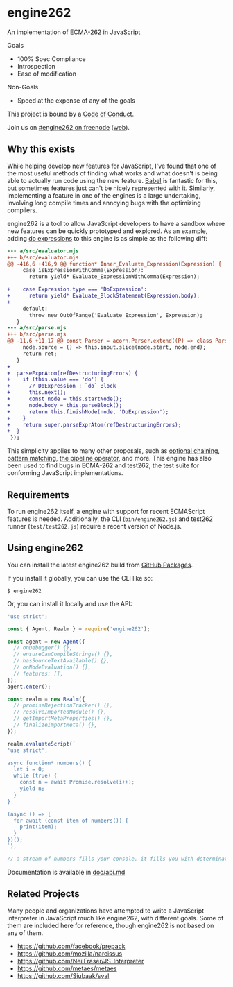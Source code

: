 # engine262

An implementation of ECMA-262 in JavaScript

Goals
- 100% Spec Compliance
- Introspection
- Ease of modification

Non-Goals
- Speed at the expense of any of the goals

This project is bound by a [Code of Conduct][COC].

Join us on [#engine262 on freenode][irc] ([web][irc-webchat]).

## Why this exists

While helping develop new features for JavaScript, I've found that one of the
most useful methods of finding what works and what doesn't is being able to
actually run code using the new feature. [Babel][] is fantastic for this, but
sometimes features just can't be nicely represented with it. Similarly,
implementing a feature in one of the engines is a large undertaking, involving
long compile times and annoying bugs with the optimizing compilers.

engine262 is a tool to allow JavaScript developers to have a sandbox where new
features can be quickly prototyped and explored. As an example, adding
[do expressions][] to this engine is as simple as the following diff:

```diff
--- a/src/evaluator.mjs
+++ b/src/evaluator.mjs
@@ -416,6 +416,9 @@ function* Inner_Evaluate_Expression(Expression) {
     case isExpressionWithComma(Expression):
       return yield* Evaluate_ExpressionWithComma(Expression);

+    case Expression.type === 'DoExpression':
+      return yield* Evaluate_BlockStatement(Expression.body);
+
     default:
       throw new OutOfRange('Evaluate_Expression', Expression);
   }
--- a/src/parse.mjs
+++ b/src/parse.mjs
@@ -11,6 +11,17 @@ const Parser = acorn.Parser.extend((P) => class Parse262 extends P {
     node.source = () => this.input.slice(node.start, node.end);
     return ret;
   }
+
+  parseExprAtom(refDestructuringErrors) {
+    if (this.value === 'do') {
+      // DoExpression : `do` Block
+      this.next();
+      const node = this.startNode();
+      node.body = this.parseBlock();
+      return this.finishNode(node, 'DoExpression');
+    }
+    return super.parseExprAtom(refDestructuringErrors);
+  }
 });
```

This simplicity applies to many other proposals, such as [optional chaining][],
[pattern matching][], [the pipeline operator][], and more. This engine has also
been used to find bugs in ECMA-262 and test262, the test suite for
conforming JavaScript implementations.

## Requirements

To run engine262 itself, a engine with support for recent ECMAScript features
is needed. Additionally, the CLI (`bin/engine262.js`) and test262 runner
(`test/test262.js`) require a recent version of Node.js.

## Using engine262

You can install the latest engine262 build from [GitHub Packages][].

If you install it globally, you can use the CLI like so:

`$ engine262`

Or, you can install it locally and use the API:

```js
'use strict';

const { Agent, Realm } = require('engine262');

const agent = new Agent({
  // onDebugger() {},
  // ensureCanCompileStrings() {},
  // hasSourceTextAvailable() {},
  // onNodeEvaluation() {},
  // features: [],
});
agent.enter();

const realm = new Realm({
  // promiseRejectionTracker() {},
  // resolveImportedModule() {},
  // getImportMetaProperties() {},
  // finalizeImportMeta() {},
});

realm.evaluateScript(`
'use strict';

async function* numbers() {
  let i = 0;
  while (true) {
    const n = await Promise.resolve(i++);
    yield n;
  }
}

(async () => {
  for await (const item of numbers()) {
    print(item);
  }
})();
`);

// a stream of numbers fills your console. it fills you with determination.
```

Documentation is available in [doc/api.md](doc/api.md)

## Related Projects

Many people and organizations have attempted to write a JavaScript interpreter
in JavaScript much like engine262, with different goals. Some of them are
included here for reference, though engine262 is not based on any of them.

- https://github.com/facebook/prepack
- https://github.com/mozilla/narcissus
- https://github.com/NeilFraser/JS-Interpreter
- https://github.com/metaes/metaes
- https://github.com/Siubaak/sval

[Babel]: https://babeljs.io/
[COC]: https://github.com/engine262/engine262/blob/master/CODE_OF_CONDUCT.md
[do expressions]: https://github.com/tc39/proposal-do-expressions
[irc]: ircs://chat.freenode.net:6697/engine262
[irc-webchat]: https://webchat.freenode.net/?channels=engine262
[nodejs/node#25221]: https://github.com/nodejs/node/issues/25221
[optional chaining]: https://github.com/tc39/proposal-optional-chaining
[pattern matching]: https://github.com/tc39/proposal-pattern-matching
[the pipeline operator]: https://github.com/tc39/proposal-pipeline-operator
[GitHub Packages]: https://github.com/engine262/engine262/packages
